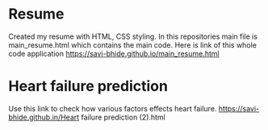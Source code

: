 # Resume
Created my resume with HTML, CSS styling.
In this repositories main file is main_resume.html which contains the main code.
Here is link of this whole code application https://savi-bhide.github.io/main_resume.html
# Heart failure prediction
Use this link to check how various factors effects heart failure.
https://savi-bhide.github.in/Heart failure prediction (2).html

